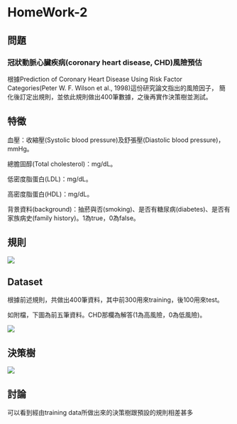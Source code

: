 # HomeWork-2

## 問題
### 冠狀動脈心臟疾病(coronary heart disease, CHD)風險預估

根據Prediction of Coronary Heart Disease Using Risk Factor Categories(Peter W. F. Wilson et al., 1998)這份研究論文指出的風險因子，
簡化後訂定出規則，並依此規則做出400筆數據，之後再實作決策樹並測試。

## 特徵

血壓：收縮壓(Systolic blood pressure)及舒張壓(Diastolic blood pressure)，mmHg。

總膽固醇(Total cholesterol)：mg/dL。

低密度脂蛋白(LDL)：mg/dL。

高密度脂蛋白(HDL)：mg/dL。

背景資料(background)：抽菸與否(smoking)、是否有糖尿病(diabetes)、是否有家族病史(family history)。1為true，0為false。

## 規則
![](https://imgur.com/HOzaw4g.png)

## Dataset
根據前述規則，共做出400筆資料，其中前300用來training，後100用來test。

如附檔，下圖為前五筆資料。CHD那欄為解答(1為高風險，0為低風險)。

![](https://imgur.com/NNNcjQA.png)

## 決策樹
![](https://imgur.com/Sph4Tny.png)

## 討論
可以看到經由training data所做出來的決策樹跟預設的規則相差甚多
